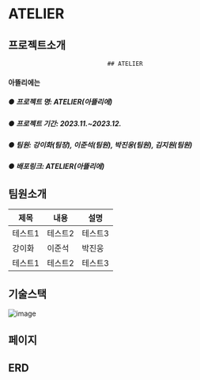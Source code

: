 # ATELIER
## 프로젝트소개
                                ## ATELIER
#### 아뜰리에는 
##### ● 프로젝트 명: ATELIER(아뜰리에)
##### ● 프로젝트 기간: 2023.11.~2023.12.
##### ● 팀원: 강이화(팀장), 이준석(팀원), 박진웅(팀원), 김지원(팀원)
##### ● 배포링크: ATELIER(아뜰리에)

## 팀원소개
|제목|내용|설명|
|------|---|---|
|테스트1|테스트2|테스트3||박진웅|
|강이화|이준석|박진웅||박진웅|
|테스트1|테스트2|테스트3|

## 기술스택
![image](https://github.com/siwool123/atelier/assets/138649745/8eea34ff-ca6d-4135-9f03-67aacd701bb0)

## 페이지

## ERD


